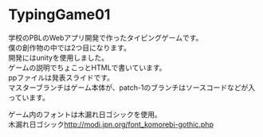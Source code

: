 # TypingGame01
学校のPBLのWebアプリ開発で作ったタイピングゲームです。  
僕の創作物の中では2つ目になります。  
開発にはunityを使用しました。  
ゲームの説明でちょこっとHTMLで書いています。  
ppファイルは発表スライドです。  
マスターブランチはゲーム本体が、patch-1のブランチはソースコードなどが入っています。  

ゲーム内のフォントは木漏れ日ゴシックを使用。    
木漏れ日ゴシック<http://modi.jpn.org/font_komorebi-gothic.php>
